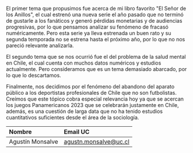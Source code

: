 El primer tema que propusimos fue acerca de mi libro favorito "El Señor de los Anillos", el cual estrenó una nueva serie el año pasado que no terminó de gustarle a los fanáticos y generó pérdidas monetarias y de audiencias progresivas, por lo que pensamos analizar su fenómeno de fracasó numéricamente. Pero esta serie ya lleva estrenada un buen rato y su segunda temporada no se estrena hasta el próximo año, por lo que no nos pareció relevante analizarla.

El segundo tema que se nos ocurrió fue el del problema de la salud mental en Chile, el cual cuenta con muchos datos numéricos y estudios actualmente. Pero consideramos que es un tema demasiado abarcado, por lo que lo descartamos.

Finalmente, nos decidimos por el fenómeno del abandono del aparato público a los deportistas profesionales de Chile que no son futbolistas. Creímos que este tópico cobra especial relevancia hoy ya que se acercan los juegos Panamericanos 2023 que se celebrarán justamente en Chile, además, es una cuestión de larga data que no ha tenido estudios cuantitativos suficientes desde el área de la sociología.


| Nombre           | Email UC               |
|:-----------------|:-----------------------|
| Agustín Monsalve | agustn.monsalve@uc.cl  |